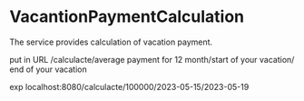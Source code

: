 # VacantionPaymentCalculation
The service provides calculation of vacation payment.

put in URL
/calculacte/average payment for 12 month/start of your vacation/ end of your vacation

exp
localhost:8080/calculacte/100000/2023-05-15/2023-05-19
